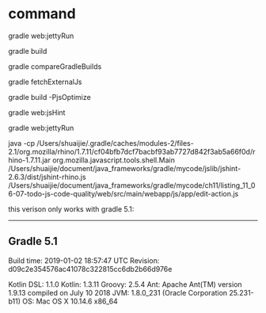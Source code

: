 
# command
gradle web:jettyRun

gradle build

gradle compareGradleBuilds

gradle fetchExternalJs

gradle build -PjsOptimize

gradle web:jsHint

gradle web:jettyRun


java -cp /Users/shuaijie/.gradle/caches/modules-2/files-2.1/org.mozilla/rhino/1.7.11/cf04bfb7dcf7bacbf93ab7727d842f3ab5a66f0d/rhino-1.7.11.jar  org.mozilla.javascript.tools.shell.Main /Users/shuaijie/document/java_frameworks/gradle/mycode/jslib/jshint-2.6.3/dist/jshint-rhino.js /Users/shuaijie/document/java_frameworks/gradle/mycode/ch11/listing_11_06-07-todo-js-code-quality/web/src/main/webapp/js/app/edit-action.js

this verison only works with gradle 5.1:


------------------------------------------------------------
Gradle 5.1
------------------------------------------------------------

Build time:   2019-01-02 18:57:47 UTC
Revision:     d09c2e354576ac41078c322815cc6db2b66d976e

Kotlin DSL:   1.1.0
Kotlin:       1.3.11
Groovy:       2.5.4
Ant:          Apache Ant(TM) version 1.9.13 compiled on July 10 2018
JVM:          1.8.0_231 (Oracle Corporation 25.231-b11)
OS:           Mac OS X 10.14.6 x86_64
